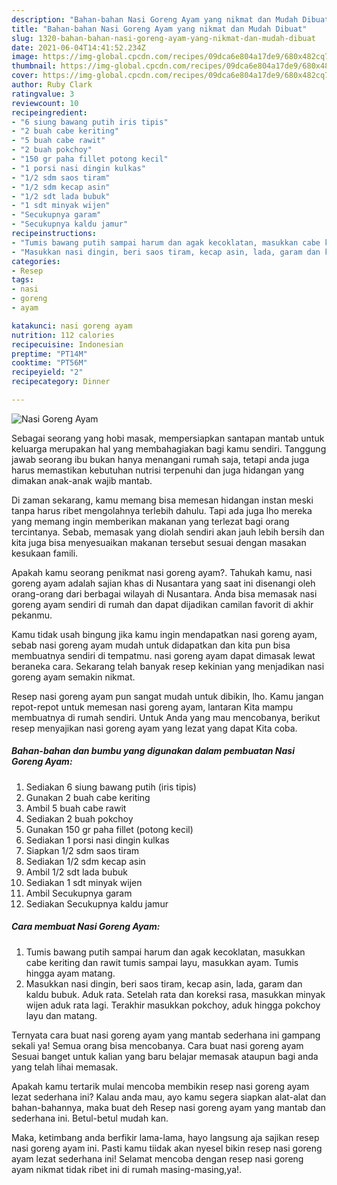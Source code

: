 ```yaml
---
description: "Bahan-bahan Nasi Goreng Ayam yang nikmat dan Mudah Dibuat"
title: "Bahan-bahan Nasi Goreng Ayam yang nikmat dan Mudah Dibuat"
slug: 1320-bahan-bahan-nasi-goreng-ayam-yang-nikmat-dan-mudah-dibuat
date: 2021-06-04T14:41:52.234Z
image: https://img-global.cpcdn.com/recipes/09dca6e804a17de9/680x482cq70/nasi-goreng-ayam-foto-resep-utama.jpg
thumbnail: https://img-global.cpcdn.com/recipes/09dca6e804a17de9/680x482cq70/nasi-goreng-ayam-foto-resep-utama.jpg
cover: https://img-global.cpcdn.com/recipes/09dca6e804a17de9/680x482cq70/nasi-goreng-ayam-foto-resep-utama.jpg
author: Ruby Clark
ratingvalue: 3
reviewcount: 10
recipeingredient:
- "6 siung bawang putih iris tipis"
- "2 buah cabe keriting"
- "5 buah cabe rawit"
- "2 buah pokchoy"
- "150 gr paha fillet potong kecil"
- "1 porsi nasi dingin kulkas"
- "1/2 sdm saos tiram"
- "1/2 sdm kecap asin"
- "1/2 sdt lada bubuk"
- "1 sdt minyak wijen"
- "Secukupnya garam"
- "Secukupnya kaldu jamur"
recipeinstructions:
- "Tumis bawang putih sampai harum dan agak kecoklatan, masukkan cabe keriting dan rawit tumis sampai layu, masukkan ayam. Tumis hingga ayam matang."
- "Masukkan nasi dingin, beri saos tiram, kecap asin, lada, garam dan kaldu bubuk. Aduk rata. Setelah rata dan koreksi rasa, masukkan minyak wijen aduk rata lagi. Terakhir masukkan pokchoy, aduk hingga pokchoy layu dan matang."
categories:
- Resep
tags:
- nasi
- goreng
- ayam

katakunci: nasi goreng ayam 
nutrition: 112 calories
recipecuisine: Indonesian
preptime: "PT14M"
cooktime: "PT56M"
recipeyield: "2"
recipecategory: Dinner

---
```



![Nasi Goreng Ayam](https://img-global.cpcdn.com/recipes/09dca6e804a17de9/680x482cq70/nasi-goreng-ayam-foto-resep-utama.jpg)

Sebagai seorang yang hobi masak, mempersiapkan santapan mantab untuk keluarga merupakan hal yang membahagiakan bagi kamu sendiri. Tanggung jawab seorang ibu bukan hanya menangani rumah saja, tetapi anda juga harus memastikan kebutuhan nutrisi terpenuhi dan juga hidangan yang dimakan anak-anak wajib mantab.

Di zaman  sekarang, kamu memang bisa memesan hidangan instan meski tanpa harus ribet mengolahnya terlebih dahulu. Tapi ada juga lho mereka yang memang ingin memberikan makanan yang terlezat bagi orang tercintanya. Sebab, memasak yang diolah sendiri akan jauh lebih bersih dan kita juga bisa menyesuaikan makanan tersebut sesuai dengan masakan kesukaan famili. 



Apakah kamu seorang penikmat nasi goreng ayam?. Tahukah kamu, nasi goreng ayam adalah sajian khas di Nusantara yang saat ini disenangi oleh orang-orang dari berbagai wilayah di Nusantara. Anda bisa memasak nasi goreng ayam sendiri di rumah dan dapat dijadikan camilan favorit di akhir pekanmu.

Kamu tidak usah bingung jika kamu ingin mendapatkan nasi goreng ayam, sebab nasi goreng ayam mudah untuk didapatkan dan kita pun bisa membuatnya sendiri di tempatmu. nasi goreng ayam dapat dimasak lewat beraneka cara. Sekarang telah banyak resep kekinian yang menjadikan nasi goreng ayam semakin nikmat.

Resep nasi goreng ayam pun sangat mudah untuk dibikin, lho. Kamu jangan repot-repot untuk memesan nasi goreng ayam, lantaran Kita mampu membuatnya di rumah sendiri. Untuk Anda yang mau mencobanya, berikut resep menyajikan nasi goreng ayam yang lezat yang dapat Kita coba.

<!--inarticleads1-->

##### Bahan-bahan dan bumbu yang digunakan dalam pembuatan Nasi Goreng Ayam:

1. Sediakan 6 siung bawang putih (iris tipis)
1. Gunakan 2 buah cabe keriting
1. Ambil 5 buah cabe rawit
1. Sediakan 2 buah pokchoy
1. Gunakan 150 gr paha fillet (potong kecil)
1. Sediakan 1 porsi nasi dingin kulkas
1. Siapkan 1/2 sdm saos tiram
1. Sediakan 1/2 sdm kecap asin
1. Ambil 1/2 sdt lada bubuk
1. Sediakan 1 sdt minyak wijen
1. Ambil Secukupnya garam
1. Sediakan Secukupnya kaldu jamur




<!--inarticleads2-->

##### Cara membuat Nasi Goreng Ayam:

1. Tumis bawang putih sampai harum dan agak kecoklatan, masukkan cabe keriting dan rawit tumis sampai layu, masukkan ayam. Tumis hingga ayam matang.
1. Masukkan nasi dingin, beri saos tiram, kecap asin, lada, garam dan kaldu bubuk. Aduk rata. Setelah rata dan koreksi rasa, masukkan minyak wijen aduk rata lagi. Terakhir masukkan pokchoy, aduk hingga pokchoy layu dan matang.




Ternyata cara buat nasi goreng ayam yang mantab sederhana ini gampang sekali ya! Semua orang bisa mencobanya. Cara buat nasi goreng ayam Sesuai banget untuk kalian yang baru belajar memasak ataupun bagi anda yang telah lihai memasak.

Apakah kamu tertarik mulai mencoba membikin resep nasi goreng ayam lezat sederhana ini? Kalau anda mau, ayo kamu segera siapkan alat-alat dan bahan-bahannya, maka buat deh Resep nasi goreng ayam yang mantab dan sederhana ini. Betul-betul mudah kan. 

Maka, ketimbang anda berfikir lama-lama, hayo langsung aja sajikan resep nasi goreng ayam ini. Pasti kamu tiidak akan nyesel bikin resep nasi goreng ayam lezat sederhana ini! Selamat mencoba dengan resep nasi goreng ayam nikmat tidak ribet ini di rumah masing-masing,ya!.


